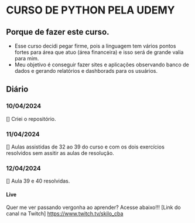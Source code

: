 # CURSO DE PYTHON PELA UDEMY

## Porque de fazer este curso.
- Esse curso decidi pegar firme, pois a linguagem tem vários pontos fortes para área que atuo (área financeira) e isso será de grande valia para mim.
- Meu objetivo é conseguir fazer sites e aplicações observando banco de dados e gerando relatórios e dashborads para os usuários.

## Diário

### 10/04/2024
[] Criei o repositório.

### 11/04/2024
[] Aulas assistidas de 32 ao 39 do curso e com os dois exercícios resolvidos sem assitir as aulas de resolução.

### 12/04/2024
[] Aula 39 e 40 resolvidas.

#### Live
Quer me ver passando vergonha ao aprender? Acesse abaixo!!!
[Link do canal na Twitch] <https://www.twitch.tv/skilo_cba>
